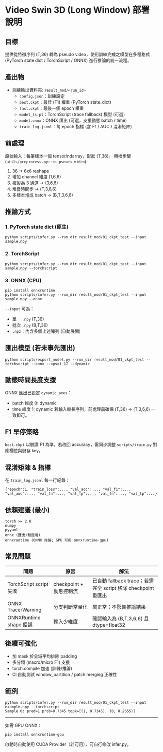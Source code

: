# Video Swin 3D (Long Window) 部署說明

## 目標
提供從特徵序列 (T,36) 轉為 pseudo video，使用訓練完成之模型在多種格式 (PyTorch state dict / TorchScript / ONNX) 進行推論的統一流程。

## 產出物
- 訓練輸出資料夾: `result_mod/<run_id>`
  - `config.json`：訓練設定
  - `best.ckpt`：最佳 (F1) 權重 (PyTorch state_dict)
  - `last.ckpt`：最後一個 epoch 權重
  - `model_ts.pt`：TorchScript (trace fallback) 模型 (可選)
  - `model.onnx`：ONNX 匯出 (可選，支援動態 batch / time)
  - `train_log.jsonl`：每 epoch 指標 (含 F1 / AUC / 混淆矩陣)

## 前處理
原始輸入：每筆樣本一個 tensor/ndarray，形狀 (T,36)。
轉換步驟 (`utils/preprocess.py::to_pseudo_video`):
1. 36 -> 6x6 reshape
2. 增加 channel 維度 (1,6,6)
3. 複製為 3 通道 -> (3,6,6)
4. 堆疊時間步 -> (T,3,6,6)
5. 多樣本堆成 batch -> (B,T,3,6,6)

## 推論方式
### 1. PyTorch state dict (原生)
```
python scripts/infer.py --run_dir result_mod/01_ckpt_test --input sample.npy
```

### 2. TorchScript
```
python scripts/infer.py --run_dir result_mod/01_ckpt_test --input sample.npy --torchscript
```

### 3. ONNX (CPU)
```
pip install onnxruntime
python scripts/infer.py --run_dir result_mod/01_ckpt_test --input sample.npy --onnx
```

`--input` 可為：
- 單一 `.npy` (T,36)
- 批次 `.npy` (B,T,36)
- `.npz`：內含多個上述陣列 (自動展開)

## 匯出模型 (若未事先匯出)
```
python scripts/export_model.py --run_dir result_mod/01_ckpt_test --torchscript --onnx --opset 17 --dynamic
```

## 動態時間長度支援
ONNX 匯出已設定 `dynamic_axes`：
- batch 維度 0: dynamic
- time 維度 1: dynamic
若輸入較長序列，前處理需確保 (T,36) -> (T,3,6,6) 一致即可。

## F1 早停策略
`best.ckpt` 以驗證 F1 為準。若改回 accuracy，需同步調整 `scripts/train.py` 對應欄位與儲存 key。

## 混淆矩陣 & 指標
在 `train_log.jsonl` 每一行紀錄：
```
{"epoch":1, "train_loss":..., "val_acc":..., "val_f1":..., "val_auc":..., "val_tn":..., "val_fp":..., "val_fn":..., "val_tp":...}
```

## 依賴建議 (最小)
```
torch >= 2.0
numpy
pyyaml
onnx (匯出/驗證用)
onnxruntime (ONNX 推論; GPU 可用 onnxruntime-gpu)
```

## 常見問題
| 問題 | 原因 | 解法 |
|------|------|------|
| TorchScript script 失敗 | checkpoint + 動態控制流 | 已自動 fallback trace；若需完全 script 移除 checkpoint 重匯出 |
| ONNX TracerWarning | 分支判斷常量化 | 屬正常；不影響推論結果 |
| ONNXRuntime shape 錯誤 | 輸入少維度 | 確認輸入為 (B,T,3,6,6) 且 dtype=float32 |

## 後續可強化
- 加 mask 於全域平均排除 padding
- 多分類 (macro/micro F1) 支援
- torch.compile 加速 (訓練/推論)
- CI 自動測試 window_partition / patch merging 正確性

## 範例
```
python scripts/infer.py --run_dir result_mod/01_ckpt_test --input example.npy --torchscript
Sample 0: pred=1 prob=0.7345 topk=[(1, 0.7345), (0, 0.2655)]
```

---
如需 GPU ONNX：
```
pip install onnxruntime-gpu
```
啟動時自動使用 CUDA Provider（若可用），可自行修改 infer.py。
